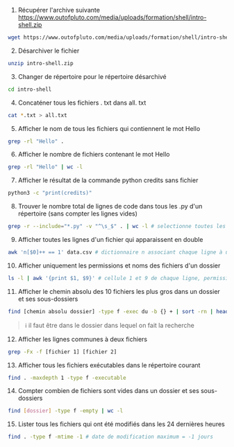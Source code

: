 1. Récupérer l'archive suivante https://www.outofpluto.com/media/uploads/formation/shell/intro-shell.zip

```sh
wget https://www.outofpluto.com/media/uploads/formation/shell/intro-shell.zip
```

2. Désarchiver le fichier

```sh
unzip intro-shell.zip
```

3. Changer de répertoire pour le répertoire désarchivé

```sh
cd intro-shell
```

4. Concaténer tous les fichiers . txt dans all. txt

```sh
cat *.txt > all.txt
```

5. Afficher le nom de tous les fichiers qui contiennent le mot Hello

```sh
grep -rl "Hello" .
```

6. Afficher le nombre de fichiers contenant le mot Hello

```sh
grep -rl "Hello" | wc -l
```

7. Afficher le résultat de la commande python credits sans fichier

```sh
python3 -c "print(credits)"
```

8. Trouver le nombre total de lignes de code dans tous les .py d'un répertoire (sans compter les lignes vides)

```sh
grep -r --include="*.py" -v "^\s_$" . | wc -l # selectionne toutes les lignes sauf celles matchant le regex
```

9. Afficher toutes les lignes d'un fichier qui apparaissent en double

```sh
awk 'n[$0]++ == 1' data.csv # dictionnaire n associant chaque ligne à un chiffre qui s'incrémente
```

10. Afficher uniquement les permissions et noms des fichiers d'un dossier

```sh
ls -l | awk '{print $1, $9}' # cellule 1 et 9 de chaque ligne, permissions et nom
```

11. Afficher le chemin absolu des 10 fichiers les plus gros dans un dossier et ses sous-dossiers

```sh
find [chemin absolu dossier] -type f -exec du -b {} + | sort -rn | head -n 10 # chemin absolu dans le find, puis on tri par taille, puis on select les 10 premiers
```

> ℹ️ il faut être dans le dossier dans lequel on fait la recherche

12. Afficher les lignes communes à deux fichiers

```sh
grep -Fx -f [fichier 1] [fichier 2]
```

13. Afficher tous les fichiers exécutables dans le répertoire courant

```sh
find . -maxdepth 1 -type f -executable
```

14. Compter combien de fichiers sont vides dans un dossier et ses sous-dossiers

```sh
find [dossier] -type f -empty | wc -l
```

15. Lister tous les fichiers qui ont été modifiés dans les 24 dernières heures

```sh
find . -type f -mtime -1 # date de modification maximum = -1 jours
```
